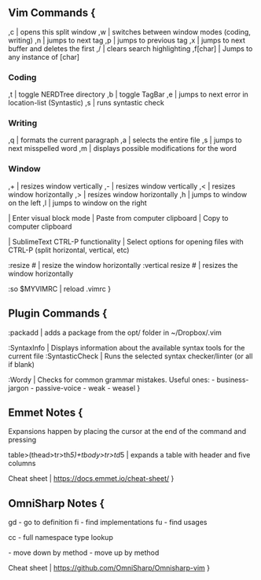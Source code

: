 ## Vim Commands {
,c  | opens this split window
,w  | switches between window modes (coding, writing)
,n  | jumps to next tag
,p  | jumps to previous tag
,x  | jumps to next buffer and deletes the first
,/  | clears search highlighting
,f[char] | Jumps to any instance of [char]

### Coding
,t  | toggle NERDTree directory
,b  | toggle TagBar
,e  | jumps to next error in location-list (Syntastic)
,s  | runs syntastic check

### Writing
,q  | formats the current paragraph
,a  | selects the entire file
,s  | jumps to next misspelled word
,m  | displays possible modifications for the word

### Window
,+  | resizes window vertically
,-  | resizes window vertically
,<  | resizes window horizontally
,>  | resizes window horizontally
,h  | jumps to window on the left
,l  | jumps to window on the right

<c-b> | Enter visual block mode
<c-v> | Paste from computer clipboard
<c-c> | Copy to computer clipboard

<c-p> | SublimeText CTRL-P functionality
<c-o> | Select options for opening files with CTRL-P (split horizontal, vertical, etc)

:resize #           | resize the window horizontally
:vertical resize #  | resizes the window horizontally

:so $MYVIMRC        | reload .vimrc
}
## Plugin Commands {
:packadd <packagename> | adds a package from the opt/ folder in ~/Dropbox/.vim

:SyntaxInfo | Displays information about the available syntax tools for the current file
:SyntasticCheck <checker> | Runs the selected syntax checker/linter (or all if blank)

:Wordy <TAB>   | Checks for common grammar mistakes. Useful ones:
                 - business-jargon
                 - passive-voice
                 - weak
                 - weasel
}
## Emmet Notes {
Expansions happen by placing the cursor at the end of the command and pressing <Ctrl-P><Leader>

table>(thead>tr>th*5)+tbody>tr>td*5 | expands a table with header and five columns

Cheat sheet | https://docs.emmet.io/cheat-sheet/
}
## OmniSharp Notes {
gd         - go to definition
<Leader>fi - find implementations
<Leader>fu - find usages

<Leader>cc - full namespace type lookup

<C-j>      - move down by method
<C-k>      - move up by method

Cheat sheet | https://github.com/OmniSharp/Omnisharp-vim
}
